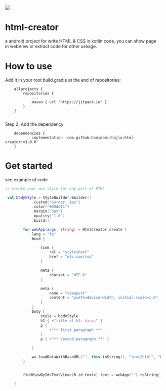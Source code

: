 [![](https://jitpack.io/v/hamidamirhajlo/html-creator.svg)](https://jitpack.io/#hamidamirhajlo/html-creator)



# html-creator

a android project for write HTML & CSS in kotlin code, you can show page in webView or extract code for other useage.


# How to use

Add it in your root build.gradle at the end of repositories:

```
	allprojects {
		repositories {
			...
			maven { url 'https://jitpack.io' }
		}
	}
 
 ```
 
Step 2. Add the dependency

```
	dependencies {
	        implementation 'com.github.hamidamirhajlo:html-creator:v1.0.0'
	}
```
 
# Get started

see example of code

```kotlin
// create your own style for any part of HTML

 val bodyStyle = StyleBuilder.Builder()
            .custom("border: 1px")
            .color("#00ddf1")
            .margin("5px")
            .opacity("1.0")
            .build()

        fun webApp(args: String) = HtmlCreator.create {
            lang = "fa"
            head {

                link {
                    rel = "stylesheet"
                    href = "w3c.com/css"
                }

                meta {
                    charset = "UTF-8"
                }

                meta {
                    name = "viewport"
                    content = "width=device-width, initial-scale=1.0"
                }
            }
            body {
                style = bodyStyle
                h1 { +"title of h1: $args" }
                p {
                    +"** first paragraph **"
                }
                p { +"** second paragraph **" }

            }

            wv.loadDataWithBaseURL("", this.toString(), "text/html", "UTF-8", "")
        }


        findViewById<TextView>(R.id.textv).text = webApp("").toString()

    }
